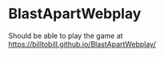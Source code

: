 # BlastApartWebplay

Should be able to play the game at https://billtobill.github.io/BlastApartWebplay/
